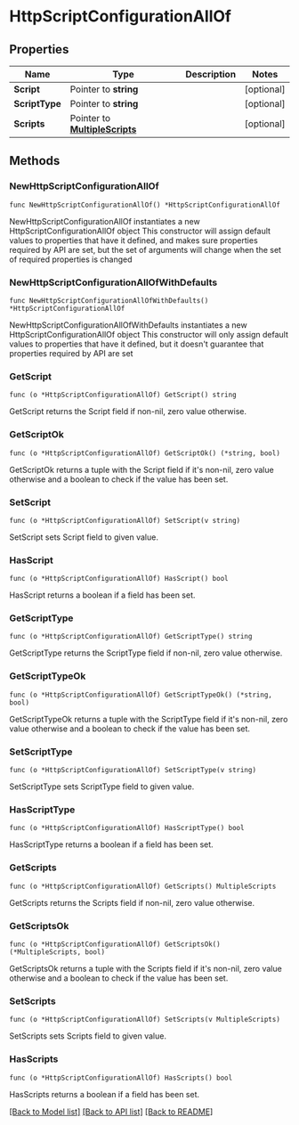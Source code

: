 # HttpScriptConfigurationAllOf

## Properties

Name | Type | Description | Notes
------------ | ------------- | ------------- | -------------
**Script** | Pointer to **string** |  | [optional] 
**ScriptType** | Pointer to **string** |  | [optional] 
**Scripts** | Pointer to [**MultipleScripts**](MultipleScripts.md) |  | [optional] 

## Methods

### NewHttpScriptConfigurationAllOf

`func NewHttpScriptConfigurationAllOf() *HttpScriptConfigurationAllOf`

NewHttpScriptConfigurationAllOf instantiates a new HttpScriptConfigurationAllOf object
This constructor will assign default values to properties that have it defined,
and makes sure properties required by API are set, but the set of arguments
will change when the set of required properties is changed

### NewHttpScriptConfigurationAllOfWithDefaults

`func NewHttpScriptConfigurationAllOfWithDefaults() *HttpScriptConfigurationAllOf`

NewHttpScriptConfigurationAllOfWithDefaults instantiates a new HttpScriptConfigurationAllOf object
This constructor will only assign default values to properties that have it defined,
but it doesn't guarantee that properties required by API are set

### GetScript

`func (o *HttpScriptConfigurationAllOf) GetScript() string`

GetScript returns the Script field if non-nil, zero value otherwise.

### GetScriptOk

`func (o *HttpScriptConfigurationAllOf) GetScriptOk() (*string, bool)`

GetScriptOk returns a tuple with the Script field if it's non-nil, zero value otherwise
and a boolean to check if the value has been set.

### SetScript

`func (o *HttpScriptConfigurationAllOf) SetScript(v string)`

SetScript sets Script field to given value.

### HasScript

`func (o *HttpScriptConfigurationAllOf) HasScript() bool`

HasScript returns a boolean if a field has been set.

### GetScriptType

`func (o *HttpScriptConfigurationAllOf) GetScriptType() string`

GetScriptType returns the ScriptType field if non-nil, zero value otherwise.

### GetScriptTypeOk

`func (o *HttpScriptConfigurationAllOf) GetScriptTypeOk() (*string, bool)`

GetScriptTypeOk returns a tuple with the ScriptType field if it's non-nil, zero value otherwise
and a boolean to check if the value has been set.

### SetScriptType

`func (o *HttpScriptConfigurationAllOf) SetScriptType(v string)`

SetScriptType sets ScriptType field to given value.

### HasScriptType

`func (o *HttpScriptConfigurationAllOf) HasScriptType() bool`

HasScriptType returns a boolean if a field has been set.

### GetScripts

`func (o *HttpScriptConfigurationAllOf) GetScripts() MultipleScripts`

GetScripts returns the Scripts field if non-nil, zero value otherwise.

### GetScriptsOk

`func (o *HttpScriptConfigurationAllOf) GetScriptsOk() (*MultipleScripts, bool)`

GetScriptsOk returns a tuple with the Scripts field if it's non-nil, zero value otherwise
and a boolean to check if the value has been set.

### SetScripts

`func (o *HttpScriptConfigurationAllOf) SetScripts(v MultipleScripts)`

SetScripts sets Scripts field to given value.

### HasScripts

`func (o *HttpScriptConfigurationAllOf) HasScripts() bool`

HasScripts returns a boolean if a field has been set.


[[Back to Model list]](../README.md#documentation-for-models) [[Back to API list]](../README.md#documentation-for-api-endpoints) [[Back to README]](../README.md)


